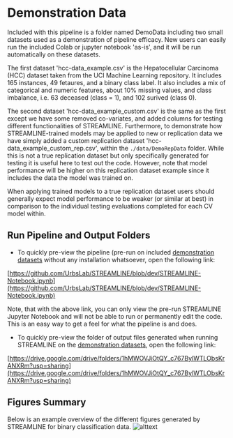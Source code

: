 # Demonstration Data

Included with this pipeline is a folder named DemoData including two small datasets used as a
demonstration of pipeline efficacy. New users can easily run the included Colab or jupyter notebook
'as-is', and it will be run automatically on these datasets.

The first dataset 'hcc-data_example.csv' is the Hepatocellular Carcinoma (HCC) dataset taken from the UCI
Machine Learning repository. It includes 165 instances, 49 fetaures, and a binary class label.
It also includes a mix of categorical and numeric features, about 10% missing values, and class imbalance,
i.e. 63 deceased (class = 1), and 102 surived (class 0).

The second dataset 'hcc-data_example_custom.csv' is the same as the first except we have
some removed co-variates, and added columns for testing different functionalities of STREAMLINE.
Furthermore, to demonstrate how STREAMLINE-trained models may be applied to
new or replication data we have simply added a custom replication dataset 'hcc-data_example_custom_rep.csv', within the `./data/DemoRepData` folder.
While this is not a true replication dataset but only specifically generated for testing it is useful here to test out the code. 
However, note that model performance will be higher on this replication dataset example since it includes the data the model was trained on.

When applying trained models to a true replication dataset users should generally expect model performance to be weaker (or similar at best) in comparison to the individual testing evaluations completed for each CV model within.


## Run Pipeline and Output Folders
* To quickly pre-view the pipeline (pre-run on included [demonstration datasets](#demonstration-data) without any installation whatsoever, open the following link:

[https://github.com/UrbsLab/STREAMLINE/blob/dev/STREAMLINE-Notebook.ipynb](https://github.com/UrbsLab/STREAMLINE/blob/dev/STREAMLINE-Notebook.ipynb)

Note, that with the above link, you can only view the pre-run STREAMLINE Jupyter Notebook and will not be able to run or permanently edit the code. This is an easy way to get a feel for what the pipeline is and does.

* To quickly pre-view the folder of output files generated when running STREAMLINE on the [demonstration datasets](#demonstration-data), open the following link:

[https://drive.google.com/drive/folders/1hMWOVJiOtQY_c767BylWTLObsKrANXRm?usp=sharing](https://drive.google.com/drive/folders/1hMWOVJiOtQY_c767BylWTLObsKrANXRm?usp=sharing)

## Figures Summary
Below is an example overview of the different figures generated by STREAMLINE for binary classification data.
![alttext](pictures/STREAMLINE_Figures.png)
